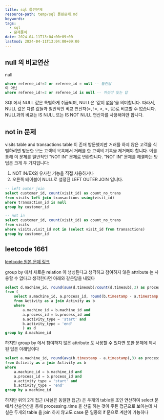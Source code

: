 ```yaml
---
title: sql 틀린문제
resource-path: temp/sql 틀린문제.md
keywords:
tags:
  - sql
  - 문제풀이
date: 2024-04-11T13:04:00+09:00
lastmod: 2024-04-11T13:04:00+09:00
---
```

## null 의 비교연산
null
```sql
where referee_id!=2 or referee_id = null -- 틀린답
이 아닌
where referee_id!=2 or referee_id is null -- 이것이 맞는 답
```
SQL에서 NULL 값은 특별하게 취급되며, NULL은 '값이 없음'을 의미합니다. 따라서, NULL 값은 다른 값들과 일반적인 비교 연산자(=, !=, <, >, 등)로 비교할 수 없습니다. NULL과의 비교는 IS NULL 또는 IS NOT NULL 연산자를 사용해야만 합니다.


## not in 문제
visits table and transactions table 이 존재 방문했지만 거래를 하지 않은 고객을 식별하려면 방문한 모든 고객의 목록에서 거래를 한 고객의 기록을 제거해야 합니다. 이를 통해 이 문제를 일반적인 "NOT IN" 문제로 변환합니다. "NOT IN" 문제를 해결하는 방법은 크게 두 가지입니다: 
1) NOT IN/EX와 유사한 기능을 직접 사용하거나
2) 오른쪽 테이블이 NULL로 설정된 LEFT OUTER JOIN 입니다.
```sql
-- left outer join
select customer_id, count(visit_id) as count_no_trans
from visits left join transactions using(visit_id)
where transaction_id is null
group by customer_id
```

```sql
-- not in 
select customer_id, count(visit_id) as count_no_trans
from visits
where visits.visit_id not in (select visit_id from transactions)
group by customer_id
```



## leetcode 1661
[leetcode 원본 문제 링크](https://leetcode.com/problems/average-time-of-process-per-machine/editorial/?envType=study-plan-v2&envId=top-sql-50)


group by 에서 새로운 relation 이 생성된다고 생각하고 참여하지 않은 attribute 는 사용할 수 없다고 생각한다면 아래와 같은답을 내였다
```sql
select d.machine_id, round(sum(d.timesub)/count(d.timesub),3) as processing_time
from (
	select a.machine_id, a.process_id, round(b.timestamp - a.timestamp, 3) as timesub
	from Activity as a join Activity as b
	where
		a.machine_id = b.machine_id and
		a.process_id = b.process_id and
		a.activity_type = 'start' and
		b.activity_type = 'end'
		) as d
group by d.machine_id
```

하지만 group by 에서 참여하지 않은 attribute 도 사용할 수 있다면 또한 문제에 제시된 답은 아래답이다

```sql
select a.machine_id, round(avg(b.timestamp - a.timestamp),3) as processing_time
from Activity as a join Activity as b
where
	a.machine_id = b.machine_id and
	a.process_id = b.process_id and
	a.activity_type = 'start' and
	b.activity_type = 'end'
group by a.machine_id
```


하지만 위의 2개 접근 (사실은 동일한 접근) 은 두개의 table을 조인 연산하여 select 문에서 산술연산을 통해 processing_time 을 산출 하는 것이 주된 접근으로 보이는데
사실은 두개의 table 을 join 하지 않고도 case 문 일종의 if 문으로 계산이 가능하다
